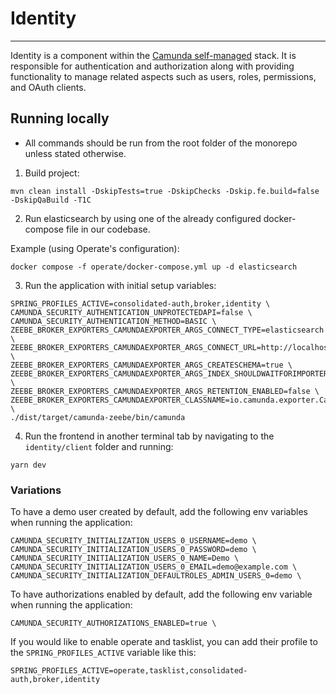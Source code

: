 # Identity

---

Identity is a component within the [Camunda self-managed](https://docs.camunda.io/docs/self-managed/about-self-managed/)
stack. It is responsible for authentication and authorization along with providing functionality to manage related aspects
such as users, roles, permissions, and OAuth clients.

## Running locally

- All commands should be run from the root folder of the monorepo unless stated otherwise.

1. Build project:

```
mvn clean install -DskipTests=true -DskipChecks -Dskip.fe.build=false -DskipQaBuild -T1C
```

2. Run elasticsearch by using one of the already configured docker-compose file in our codebase.

Example (using Operate's configuration):

```
docker compose -f operate/docker-compose.yml up -d elasticsearch
```

3. Run the application with initial setup variables:

```
SPRING_PROFILES_ACTIVE=consolidated-auth,broker,identity \
CAMUNDA_SECURITY_AUTHENTICATION_UNPROTECTEDAPI=false \
CAMUNDA_SECURITY_AUTHENTICATION_METHOD=BASIC \
ZEEBE_BROKER_EXPORTERS_CAMUNDAEXPORTER_ARGS_CONNECT_TYPE=elasticsearch \
ZEEBE_BROKER_EXPORTERS_CAMUNDAEXPORTER_ARGS_CONNECT_URL=http://localhost:9200 \
ZEEBE_BROKER_EXPORTERS_CAMUNDAEXPORTER_ARGS_CREATESCHEMA=true \
ZEEBE_BROKER_EXPORTERS_CAMUNDAEXPORTER_ARGS_INDEX_SHOULDWAITFORIMPORTERS=false \
ZEEBE_BROKER_EXPORTERS_CAMUNDAEXPORTER_ARGS_RETENTION_ENABLED=false \
ZEEBE_BROKER_EXPORTERS_CAMUNDAEXPORTER_CLASSNAME=io.camunda.exporter.CamundaExporter \
./dist/target/camunda-zeebe/bin/camunda
```

4. Run the frontend in another terminal tab by navigating to the `identity/client` folder and running:

```shell
yarn dev
```

### Variations

To have a demo user created by default, add the following env variables when running the application:

```
CAMUNDA_SECURITY_INITIALIZATION_USERS_0_USERNAME=demo \
CAMUNDA_SECURITY_INITIALIZATION_USERS_0_PASSWORD=demo \
CAMUNDA_SECURITY_INITIALIZATION_USERS_0_NAME=Demo \
CAMUNDA_SECURITY_INITIALIZATION_USERS_0_EMAIL=demo@example.com \
CAMUNDA_SECURITY_INITIALIZATION_DEFAULTROLES_ADMIN_USERS_0=demo \
```

To have authorizations enabled by default, add the following env variable when running the application:

```
CAMUNDA_SECURITY_AUTHORIZATIONS_ENABLED=true \
```

If you would like to enable operate and tasklist, you can add their profile to the `SPRING_PROFILES_ACTIVE` variable like this:

```
SPRING_PROFILES_ACTIVE=operate,tasklist,consolidated-auth,broker,identity
```

